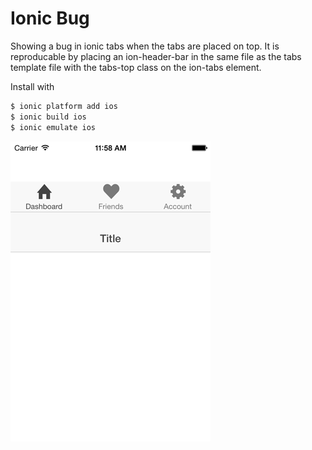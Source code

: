 Ionic Bug
=====================

Showing a bug in ionic tabs when the tabs are placed on top. It is reproducable by placing an ion-header-bar in the same file as the tabs template file with the tabs-top class on the ion-tabs element.

Install with

```bash
$ ionic platform add ios
$ ionic build ios
$ ionic emulate ios
```

![bug](bug.png)